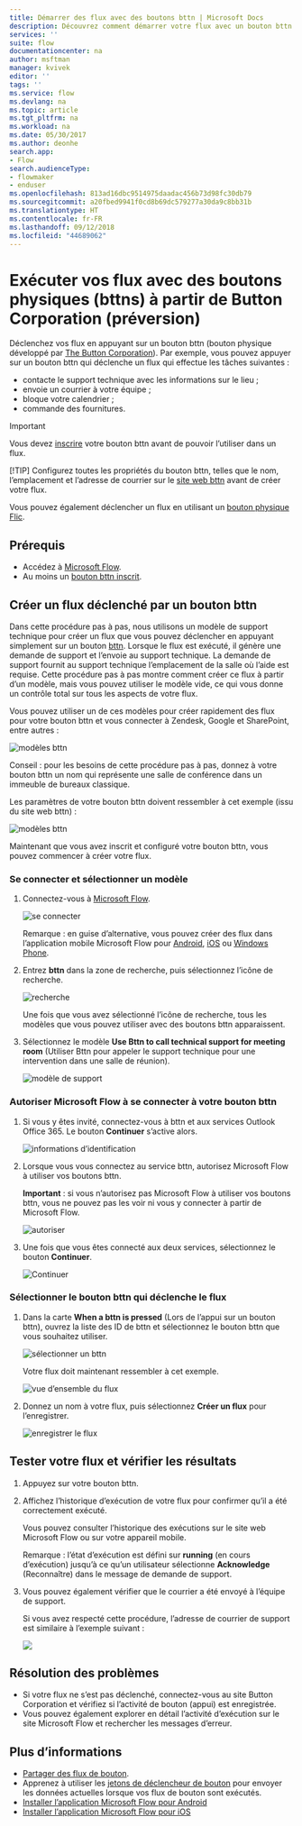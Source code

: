 ```yaml
---
title: Démarrer des flux avec des boutons bttn | Microsoft Docs
description: Découvrez comment démarrer votre flux avec un bouton bttn
services: ''
suite: flow
documentationcenter: na
author: msftman
manager: kvivek
editor: ''
tags: ''
ms.service: flow
ms.devlang: na
ms.topic: article
ms.tgt_pltfrm: na
ms.workload: na
ms.date: 05/30/2017
ms.author: deonhe
search.app:
- Flow
search.audienceType:
- flowmaker
- enduser
ms.openlocfilehash: 813ad16dbc9514975daadac456b73d98fc30db79
ms.sourcegitcommit: a20fbed9941f0cd8b69dc579277a30da9c8bb31b
ms.translationtype: HT
ms.contentlocale: fr-FR
ms.lasthandoff: 09/12/2018
ms.locfileid: "44689062"
---
```

# <a name="run-your-flows-with-physical-buttons-bttns-from-the-button-corporation-preview"></a>Exécuter vos flux avec des boutons physiques (bttns) à partir de Button Corporation (préversion)
Déclenchez vos flux en appuyant sur un bouton bttn (bouton physique développé par [The Button Corporation](https://my.bt.tn/)). Par exemple, vous pouvez appuyer sur un bouton bttn qui déclenche un flux qui effectue les tâches suivantes :

* contacte le support technique avec les informations sur le lieu ;
* envoie un courrier à votre équipe ;
* bloque votre calendrier ;
* commande des fournitures.

> [!IMPORTANT]
> Vous devez [inscrire](https://my.bt.tn/) votre bouton bttn avant de pouvoir l’utiliser dans un flux.
> 
> [!TIP]
> Configurez toutes les propriétés du bouton bttn, telles que le nom, l’emplacement et l’adresse de courrier sur le [site web bttn](https://my.bt.tn/) avant de créer votre flux.
> 
> 

Vous pouvez également déclencher un flux en utilisant un [bouton physique Flic](flic-button-flows.md).

## <a name="prerequisites"></a>Prérequis
* Accédez à [Microsoft Flow](https://flow.microsoft.com).
* Au moins un [bouton bttn inscrit](https://my.bt.tn/).

## <a name="create-a-flow-thats-triggered-from-a-bttn"></a>Créer un flux déclenché par un bouton bttn
Dans cette procédure pas à pas, nous utilisons un modèle de support technique pour créer un flux que vous pouvez déclencher en appuyant simplement sur un bouton [bttn](https://my.bt.tn/). Lorsque le flux est exécuté, il génère une demande de support et l’envoie au support technique. La demande de support fournit au support technique l’emplacement de la salle où l’aide est requise. Cette procédure pas à pas montre comment créer ce flux à partir d’un modèle, mais vous pouvez utiliser le modèle vide, ce qui vous donne un contrôle total sur tous les aspects de votre flux.

Vous pouvez utiliser un de ces modèles pour créer rapidement des flux pour votre bouton bttn et vous connecter à Zendesk, Google et SharePoint, entre autres :

![modèles bttn](./media/bttn-button-flows/bttn-templates.png)

Conseil : pour les besoins de cette procédure pas à pas, donnez à votre bouton bttn un nom qui représente une salle de conférence dans un immeuble de bureaux classique.

Les paramètres de votre bouton bttn doivent ressembler à cet exemple (issu du site web bttn) :

![modèles bttn](./media/bttn-button-flows/bttn-config.png)

Maintenant que vous avez inscrit et configuré votre bouton bttn, vous pouvez commencer à créer votre flux.

### <a name="sign-in-and-select-a-template"></a>Se connecter et sélectionner un modèle
1. Connectez-vous à [Microsoft Flow](https://flow.microsoft.com).
   
    ![se connecter](./media/bttn-button-flows/sign-into-flow.png)
   
    Remarque : en guise d’alternative, vous pouvez créer des flux dans l’application mobile Microsoft Flow pour [Android](https://aka.ms/flowmobiledocsandroid), [iOS](https://aka.ms/flowmobiledocsios) ou [Windows Phone](https://aka.ms/flowmobilewindows).
2. Entrez **bttn** dans la zone de recherche, puis sélectionnez l’icône de recherche.
   
    ![recherche](./media/bttn-button-flows/bttn-search-template.png)
   
    Une fois que vous avez sélectionné l’icône de recherche, tous les modèles que vous pouvez utiliser avec des boutons bttn apparaissent.
3. Sélectionnez le modèle **Use Bttn to call technical support for meeting room** (Utiliser Bttn pour appeler le support technique pour une intervention dans une salle de réunion).
   
    ![modèle de support](./media/bttn-button-flows/bttn-select-template.png)

### <a name="authorize-microsoft-flow-to-connect-to-your-bttn"></a>Autoriser Microsoft Flow à se connecter à votre bouton bttn
1. Si vous y êtes invité, connectez-vous à bttn et aux services Outlook Office 365. Le bouton **Continuer** s’active alors.
   
    ![informations d’identification](./media/bttn-button-flows/bttn-provide-credentials.png)
2. Lorsque vous vous connectez au service bttn, autorisez Microsoft Flow à utiliser vos boutons bttn.
   
    **Important** : si vous n’autorisez pas Microsoft Flow à utiliser vos boutons bttn, vous ne pouvez pas les voir ni vous y connecter à partir de Microsoft Flow.
   
    ![autoriser](./media/bttn-button-flows/authorize-bttn.png)
3. Une fois que vous êtes connecté aux deux services, sélectionnez le bouton **Continuer**.
   
    ![Continuer](./media/bttn-button-flows/continue.png)

### <a name="select-the-bttn-that-triggers-the-flow"></a>Sélectionner le bouton bttn qui déclenche le flux
1. Dans la carte **When a bttn is pressed** (Lors de l’appui sur un bouton bttn), ouvrez la liste des ID de bttn et sélectionnez le bouton bttn que vous souhaitez utiliser.
   
    ![sélectionner un bttn](./media/bttn-button-flows/bttn-id.png)
   
    Votre flux doit maintenant ressembler à cet exemple.
   
    ![vue d’ensemble du flux](./media/bttn-button-flows/bttn-done.png)
2. Donnez un nom à votre flux, puis sélectionnez **Créer un flux** pour l’enregistrer.
   
    ![enregistrer le flux](./media/bttn-button-flows/save.png)

## <a name="test-your-flow-and-confirm-results"></a>Tester votre flux et vérifier les résultats
1. Appuyez sur votre bouton bttn.
2. Affichez l’historique d’exécution de votre flux pour confirmer qu’il a été correctement exécuté.
   
    Vous pouvez consulter l’historique des exécutions sur le site web Microsoft Flow ou sur votre appareil mobile.
   
    Remarque : l’état d’exécution est défini sur **running** (en cours d’exécution) jusqu’à ce qu’un utilisateur sélectionne **Acknowledge** (Reconnaître) dans le message de demande de support.
3. Vous pouvez également vérifier que le courrier a été envoyé à l’équipe de support.
   
    Si vous avez respecté cette procédure, l’adresse de courrier de support est similaire à l’exemple suivant :
   
    ![](./media/bttn-button-flows/support-request-email.png)

## <a name="troubleshooting"></a>Résolution des problèmes
* Si votre flux ne s’est pas déclenché, connectez-vous au site Button Corporation et vérifiez si l’activité de bouton (appui) est enregistrée.
* Vous pouvez également explorer en détail l’activité d’exécution sur le site Microsoft Flow et rechercher les messages d’erreur.

## <a name="more-information"></a>Plus d’informations
* [Partager des flux de bouton](share-buttons.md).
* Apprenez à utiliser les [jetons de déclencheur de bouton](introduction-to-button-trigger-tokens.md) pour envoyer les données actuelles lorsque vos flux de bouton sont exécutés.
* [Installer l’application Microsoft Flow pour Android](https://aka.ms/flowmobiledocsandroid)
* [Installer l’application Microsoft Flow pour iOS](https://aka.ms/flowmobiledocsios)

